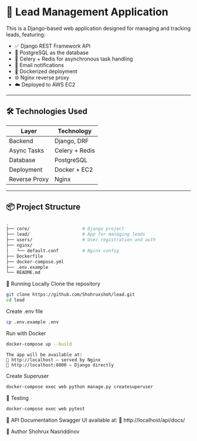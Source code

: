 # 🚀 Lead Management Application

This is a Django-based web application designed for managing and tracking leads, featuring:

- ✅ Django REST Framework API
- 🐘 PostgreSQL as the database
- 🧵 Celery + Redis for asynchronous task handling
- 📩 Email notifications
- 🐳 Dockerized deployment
- 🌐 Nginx reverse proxy
- ☁️ Deployed to AWS EC2

---

## 🛠 Technologies Used

| Layer          | Technology         |
|----------------|--------------------|
| Backend        | Django, DRF        |
| Async Tasks    | Celery + Redis     |
| Database       | PostgreSQL         |
| Deployment     | Docker + EC2       |
| Reverse Proxy  | Nginx              |

---

## 📦 Project Structure

```bash
.
├── core/                    # Django project
├── lead/                    # App for managing leads
├── users/                   # User registration and auth
├── nginx/
│   └── default.conf         # Nginx config
├── Dockerfile
├── docker-compose.yml
├── .env.example
└── README.md
```

🚀 Running Locally
Clone the repository
```bash
git clone https://github.com/Shohruxshoh/lead.git
cd lead
```
Create .env file
```bash
cp .env.example .env
```
Run with Docker
```bash
docker-compose up --build
```
    The app will be available at:
    📍 http://localhost — served by Nginx
    📍 http://localhost:8000 — Django directly
Create Superuser
```bash
docker-compose exec web python manage.py createsuperuser
```

🧪 Testing
```bash
docker-compose exec web pytest
```

📄 API Documentation
Swagger UI available at:
📍 http://localhost/api/docs/


👤 Author
Shohrux Nasriddinov
